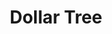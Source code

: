 ---
title: "Dollar Tree"
url: /chicago/dollar-tree-south-stony-island-avenue/
shop: variety store
---